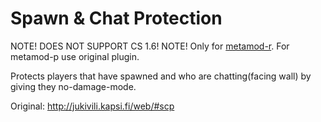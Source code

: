 # Spawn & Chat Protection

NOTE! DOES NOT SUPPORT CS 1.6!
NOTE! Only for [metamod-r](https://github.com/theAsmodai/metamod-r). For metamod-p use original plugin.

Protects players that have spawned and who are chatting(facing wall) by giving they no-damage-mode.

Original: http://jukivili.kapsi.fi/web/#scp
